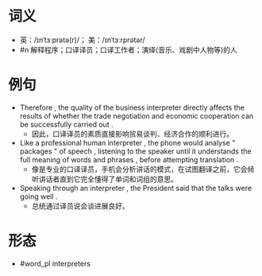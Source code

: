 # 词义
- 英：/ɪnˈtɜːprətə(r)/； 美：/ɪnˈtɜːrprətər/
- #n 解释程序；口译译员；口译工作者；演绎(音乐、戏剧中人物等)的人
# 例句
- Therefore , the quality of the business interpreter directly affects the results of whether the trade negotiation and economic cooperation can be successfully carried out .
	- 因此，口译译员的素质直接影响贸易谈判、经济合作的顺利进行。
- Like a professional human interpreter , the phone would analyse " packages " of speech , listening to the speaker until it understands the full meaning of words and phrases , before attempting translation .
	- 像是专业的口译译员，手机会分析讲话的模式，在试图翻译之前，它会倾听讲话者直到它完全懂得了单词和词组的意思。
- Speaking through an interpreter , the President said that the talks were going well .
	- 总统通过译员说会谈进展良好。
# 形态
- #word_pl interpreters

